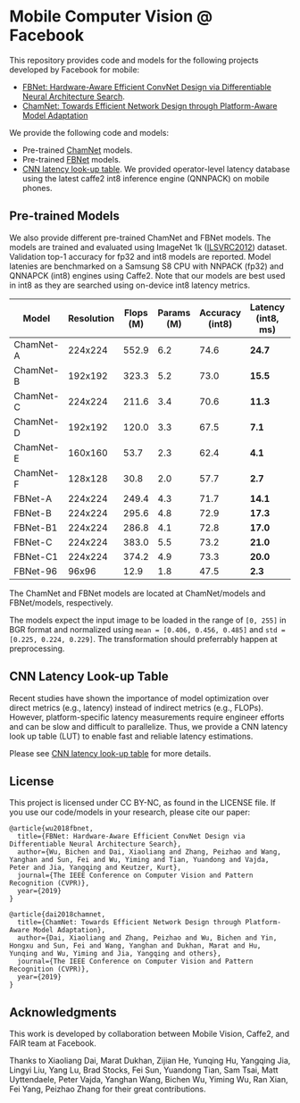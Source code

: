 # Mobile Computer Vision @ Facebook

This repository provides code and models for the following projects developed by Facebook for mobile:
* [FBNet: Hardware-Aware Efficient ConvNet Design via Differentiable Neural Architecture Search](https://arxiv.org/abs/1812.03443).  
* [ChamNet: Towards Efficient Network Design through Platform-Aware Model Adaptation](https://arxiv.org/abs/1812.08934)

We provide the following code and models:
* Pre-trained [ChamNet](https://github.com/facebookresearch/mobile-vision/tree/master/ChamNet) models.
* Pre-trained [FBNet](https://github.com/facebookresearch/mobile-vision/tree/master/FBNet) models.
* [CNN latency look-up table](https://github.com/facebookresearch/mobile-vision/tree/master/runtime_lut). We provided operator-level latency database using the latest caffe2 int8 inference engine (QNNPACK) on mobile phones.

## Pre-trained Models
We also provide different pre-trained ChamNet and FBNet models. The models are trained and evaluated using ImageNet 1k ([ILSVRC2012](http://www.image-net.org/challenges/LSVRC/2012/)) dataset. Validation top-1 accuracy for fp32 and int8 models are reported. Model latenies are benchmarked on a Samsung S8 CPU with NNPACK (fp32) and QNNAPCK (int8) engines using Caffe2. Note that our models are best used in int8 as they are searched using on-device int8 latency metrics.


| Model     | Resolution | Flops (M) | Params (M) | Accuracy (int8) | Latency (int8, ms) | Accuracy (fp32) | Latency (fp32, ms) |
|-----------|------------|-----------|------------|-----------------------|--------------------|-----------------------|--------------------|
| ChamNet-A | 224x224    | 552.9     | 6.2        | 74.6                  | **24.7**           | 75.4                  | 117.1              |
| ChamNet-B | 192x192    | 323.3     | 5.2        | 73.0                  | **15.5**           | 73.8                  | 74.4               |
| ChamNet-C | 224x224    | 211.6     | 3.4        | 70.6                  | **11.3**           | 71.6                  | 56.8               |
| ChamNet-D | 192x192    | 120.0     | 3.3        | 67.5                  | **7.1**            | 69.1                  | 36.3               |
| ChamNet-E | 160x160    | 53.7      | 2.3        | 62.4                  | **4.1**            | 64.2                  | 24.4               |
| ChamNet-F | 128x128    | 30.8      | 2.0        | 57.7                  | **2.7**            | 59.5                  | 15.4               |
| FBNet-A   | 224x224    | 249.4     | 4.3        | 71.7                  | **14.1**           | 73.3                  | 124.6              |
| FBNet-B   | 224x224    | 295.6     | 4.8        | 72.9                  | **17.3**           | 74.1                  | 167.7              |
| FBNet-B1  | 224x224    | 286.8     | 4.1        | 72.8                  | **17.0**           | 73.9                  | 127.5              |
| FBNet-C   | 224x224    | 383.0     | 5.5        | 73.2                  | **21.0**           | 74.9                  | 241.8              |
| FBNet-C1  | 224x224    | 374.2     | 4.9        | 73.3                  | **20.0**           | 74.5                  | 167.3              |
| FBNet-96  | 96x96      | 12.9      | 1.8        | 47.5                  | **2.3**            | 50.4                  | 22.8               |

The ChamNet and FBNet models are located at ChamNet/models and FBNet/models, respectively.

The models expect the input image to be loaded in the range of `[0, 255]` in BGR format and normalized using `mean = [0.406, 0.456, 0.485]` and `std = [0.225, 0.224, 0.229]`. The transformation should preferrably happen at preprocessing.


## CNN Latency Look-up Table

Recent studies have shown the importance of model optimization over direct metrics (e.g., latency) instead of indirect metrics (e.g., FLOPs).  However, platform-specific latency measurements require engineer efforts and can be slow and difficult to parallelize.  Thus, we provide a CNN latency look up table (LUT) to enable fast and reliable latency estimations.

Please see [CNN latency look-up table](https://github.com/facebookresearch/mobile-vision/tree/master/runtime_lut) for more details.


## License
This project is licensed under CC BY-NC, as found in the LICENSE file. If you use our code/models in your research, please cite our paper:

```
@article{wu2018fbnet,
  title={FBNet: Hardware-Aware Efficient ConvNet Design via Differentiable Neural Architecture Search},
  author={Wu, Bichen and Dai, Xiaoliang and Zhang, Peizhao and Wang, Yanghan and Sun, Fei and Wu, Yiming and Tian, Yuandong and Vajda, Peter and Jia, Yangqing and Keutzer, Kurt},
  journal={The IEEE Conference on Computer Vision and Pattern Recognition (CVPR)},
  year={2019}
}

@article{dai2018chamnet,
  title={ChamNet: Towards Efficient Network Design through Platform-Aware Model Adaptation},
  author={Dai, Xiaoliang and Zhang, Peizhao and Wu, Bichen and Yin, Hongxu and Sun, Fei and Wang, Yanghan and Dukhan, Marat and Hu, Yunqing and Wu, Yiming and Jia, Yangqing and others},
  journal={The IEEE Conference on Computer Vision and Pattern Recognition (CVPR)},
  year={2019}
}
```

## Acknowledgments
This work is developed by collaboration between Mobile Vision, Caffe2, and FAIR team at Facebook.

Thanks to Xiaoliang Dai, Marat Dukhan, Zijian He, Yunqing Hu, Yangqing Jia, Lingyi Liu, Yang Lu, Brad Stocks, Fei Sun, Yuandong Tian, Sam Tsai, Matt Uyttendaele, Peter Vajda, Yanghan Wang, Bichen Wu, Yiming Wu, Ran Xian, Fei Yang, Peizhao Zhang for their great contributions.
